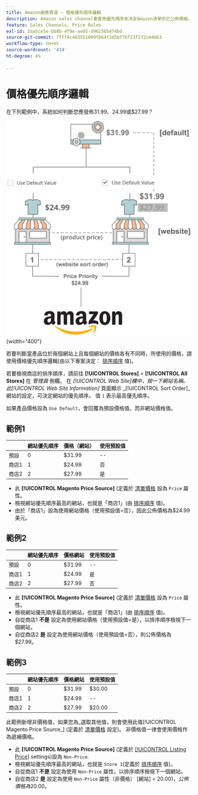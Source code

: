```yaml
---
title: Amazon銷售管道 — 價格優先順序邏輯
description: Amazon sales channel會套用優先順序來決定Amazon清單的已公佈價格。
feature: Sales Channels, Price Rules
exl-id: 3aa5ce5e-bb8b-4f9e-ae95-d961565474bd
source-git-commit: 7fff4c463551089fb64f2d5bf7bf23f272ce4663
workflow-type: tm+mt
source-wordcount: '414'
ht-degree: 4%

---
```


# 價格優先順序邏輯

在下列範例中，系統如何判斷您應發佈$31.99、$24.99或$27.99？

![商務價格範圍](assets/amazon-price-scope.png){width="400"}

若要判斷當產品位於兩個網站上且每個網站的價格各有不同時，所使用的價格，請使用價格優先順序邏輯(由以下專案決定： [排序順序](https://experienceleague.adobe.com/docs/commerce-admin/stores-sales/site-store/store-views.html) 值)。

若要檢視商店的排序順序，請前往 **[!UICONTROL Stores]** > **[!UICONTROL All Stores]** 在 _管理員_ 側欄。 在 _[!UICONTROL Web Site]_欄中，按一下網站名稱。 此_[!UICONTROL Web Site Information]_ 頁面顯示 _[!UICONTROL Sort Order]_網站的設定，可決定網站的優先順序。 值 `1` 表示最高優先順序。

如果產品價格設為 `Use Default`，會回覆為預設價格值，而非網站價格值。

## 範例1

|         | 網站優先順序 | 價格（網站） | 使用預設值 |
|---------|------------------|-----------------|-------------|
| 預設 | 0 | $31.99 | -- |
| 商店1 | 1 | $24.99 | 否 |
| 商店2 | 2 | $27.99 | 是 |

- 此 **[!UICONTROL Magento Price Source]** (定義於 [清單價格](./listing-price.md) 設為 `Price` 屬性。
- 檢視網站優先順序最高的網站，也就是「商店1」(由 [排序順序](https://experienceleague.adobe.com/docs/commerce-admin/stores-sales/site-store/store-views.html) 值)。
- 由於「商店1」設為使用網站價格（使用預設值=否），因此公佈價格為$24.99美元。

## 範例2

|         | 網站優先順序 | 價格網站 | 使用預設值 |
|---------|------------------|---------------|-------------|
| 預設 | 0 | $31.99 | -- |
| 商店1 | 1 | $24.99 | 是 |
| 商店2 | 2 | $27.99 | 否 |

- 此 **[!UICONTROL Magento Price Source]** (定義於 [清單價格](./listing-price.md) 設為 `Price` 屬性。
- 檢視網站優先順序最高的網站，也就是「商店1」(由 [排序順序](https://experienceleague.adobe.com/docs/commerce-admin/stores-sales/site-store/store-views.html) 值)。
- 自從商店1 **不是** 設定為使用網站價格（使用預設值=是），以排序順序檢視下一個網站。
- 自從商店2 **是** 設定為使用網站價格（使用預設值=否），則公佈價格為$27.99。

## 範例3

|         | 網站優先順序 | 價格網站 | 使用預設值 |
|---------|------------------|---------------|-------------|
| 預設 | 0 | $31.99 | $30.00 |
| 商店1 | 1 | $24.99 | -- |
| 商店2 | 2 | $27.99 | $20.00 |

此範例新增非價格值，如果您為_選取其他值，則會使用此值[!UICONTROL Magento Price Source_] (定義於 [清單價格](./listing-price.md) 設定)。 非價格值一律會使用價格作為遞補價格。

- 此 **[!UICONTROL Magento Price Source]** (定義於 [[!UICONTROL Listing Price]](./listing-price.md) settings)設為 `Non-Price`.
- 檢視網站優先順序最高的網站，也就是 `Store 1`(定義於 [排序順序](https://experienceleague.adobe.com/docs/commerce-admin/stores-sales/site-store/store-views.html) 值)。
- 自從商店1 **不是** 設定為使用 `Non-Price` 屬性，以排序順序檢視下一個網站。
- 自從商店2 **是** 設定為使用 `Non-Price` 屬性（非價格） [網站] = $20.00)，公佈價格為$20.00。

